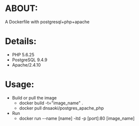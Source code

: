 ABOUT:
=====
A Dockerfile with postgresql+php+apache

Details:
========
- PHP 5.6.25
- PostgreSQL 9.4.9
- Apache/2.4.10

Usage:
======
- Build or pull the image
	- docker build -t="image_name" .
	- docker pull dnsaoki/postgres_apache_php
- Run
	- docker run --name [name] -itd -p [port]:80 [image_name]